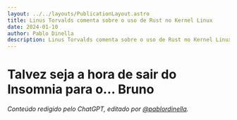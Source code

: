 ```yaml
---
layout: ../../layouts/PublicationLayout.astro
title: Linus Torvalds comenta sobre o uso de Rust no Kernel Linux
date: 2024-01-10
author: Pablo Dinella
description: Linus Torvalds comenta sobre o uso de Rust no Kernel Linux e seu papel no desenvolvimento.
--- 
```


# Talvez seja a hora de sair do Insomnia para o... Bruno



_Conteúdo redigido pelo ChatGPT, editado por [@pablordinella](https://twitter.com/pablordinella)._
<!--stackedit_data:
eyJoaXN0b3J5IjpbMzI3MDMxODIzXX0=
-->